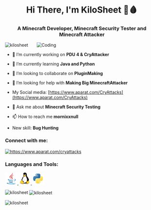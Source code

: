 <h1 align="center">Hi There, I'm KiloSheet 🎈🩸</h1>
<h3 align="center">A Minecraft Developer, Minecraft Security Tester and Minecraft Attacker</h3>
<img align="right" alt="Coding" width="400" src="https://media.tenor.com/rePDfDWO3XoAAAAd/hacking.gif">

<p align="left"> <img src="https://komarev.com/ghpvc/?username=kilosheet&label=Profile%20views&color=0e75b6&style=flat" alt="kilosheet" /> </p>

- 💫 I’m currently working on **PDU 4 & CryAttacker**

- 🌱 I’m currently learning **Java and Python**

- 👯 I’m looking to collaborate on **PluginMaking**

- 🤝 I’m looking for help with **Making Big MinecraftAttacker**

- My Social media: [https://www.aparat.com/CryAttacks](https://www.aparat.com/CryAttacks)

- 💬 Ask me about **Minecraft Security Testing**

- 📫 How to reach me **mornixxnull**

- New skill: **Bug Hunting**

<h3 align="left">Connect with me:</h3>
<p align="left">
<a href="/https://www.aparat.com/cryattacks" target="blank"><img align="center" src="https://raw.githubusercontent.com/rahuldkjain/github-profile-readme-generator/master/src/images/icons/Social/rss.svg" alt="https://www.aparat.com/cryattacks" height="30" width="40" /></a>
</p>

<h3 align="left">Languages and Tools:</h3>
<p align="left"> <a href="https://www.java.com" target="_blank" rel="noreferrer"> <img src="https://raw.githubusercontent.com/devicons/devicon/master/icons/java/java-original.svg" alt="java" width="40" height="40"/> </a> <a href="https://www.linux.org/" target="_blank" rel="noreferrer"> <img src="https://raw.githubusercontent.com/devicons/devicon/master/icons/linux/linux-original.svg" alt="linux" width="40" height="40"/> </a> <a href="https://www.python.org" target="_blank" rel="noreferrer"> <img src="https://raw.githubusercontent.com/devicons/devicon/master/icons/python/python-original.svg" alt="python" width="40" height="40"/> </a> </p>

<p><img align="left" src="https://github-readme-stats.vercel.app/api/top-langs?username=kilosheet&show_icons=true&locale=en&layout=compact" alt="kilosheet" /></p>

<p>&nbsp;<img align="center" src="https://github-readme-stats.vercel.app/api?username=kilosheet&show_icons=true&locale=en" alt="kilosheet" /></p>

<p><img align="center" src="https://github-readme-streak-stats.herokuapp.com/?user=kilosheet&" alt="kilosheet" /></p>
